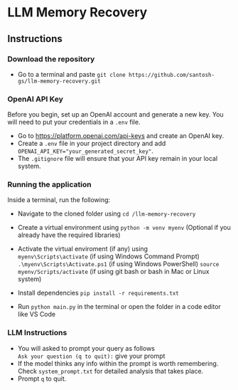 # LLM Memory Recovery

## Instructions
### Download the repository
* Go to a terminal and paste `git clone https://github.com/santosh-gs/llm-memory-recovery.git`

### OpenAI API Key
Before you begin, set up an OpenAI account and generate a new key. You will need to put your credentials in a `.env` file.
* Go to https://platform.openai.com/api-keys and create an OpenAI key.
* Create a `.env` file in your project directory and add `OPENAI_API_KEY="your_generated_secret_key"`.
* The `.gitignore` file will ensure that your API key remain in your local system.

### Running the application
Inside a terminal, run the following:
* Navigate to the cloned folder using `cd /llm-memory-recovery`
* Create a virtual environment using `python -m venv myenv` (Optional if you already have the required libraries)
* Activate the virtual enviroment (if any) using  
`myenv\Scripts\activate` (if using Windows Command Prompt)  
`.\myenv\Scripts\Activate.ps1` (if using Windows PowerShell)
`source myenv/Scripts/activate` (if using git bash or bash in Mac or Linux system)  

* Install dependencies `pip install -r requirements.txt`
* Run `python main.py` in the terminal or open the folder in a code editor like VS Code


### LLM Instructions
* You will asked to prompt your query as follows  
`Ask your question (q to quit):` give your prompt  
* If the model thinks any info within the prompt is worth remembering. Check `system_prompt.txt` for detailed analysis that takes place.
* Prompt `q` to quit.

